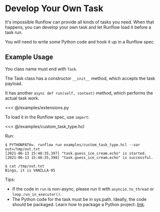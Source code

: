 # Develop Your Own Task

It's impossible Runflow can provide all kinds of tasks you need.
When that happens, you can develop your own task and let Runflow
load it before a task run.

You will need to write some Python code and hook it up in a Runflow spec.

## Example Usage

You class name must end with `Task`.

The Task class has a constructor `__init__` method, which accepts the
task payload.

It has another `async def run(self, context)` method,
which performs the actual task work.

<<< @/examples/extensions.py

To load it in the Runflow spec, use `import`:

<<< @/examples/custom_task_type.hcl

Run:

```
$ PYTHONPATH=. runflow run examples/custom_task_type.hcl --var out=/tmp/out.txt
[2021-06-13 15:48:35,397] "task.guess_ice_cream.echo" is started.
[2021-06-13 15:48:35,398] "task.guess_ice_cream.echo" is successful.

$ cat /tmp/out.txt
Bingo, it is VANILLA-95
```

Tips:

* If the code in `run` is non-async, please run it with `asyncio.to_thread` or
  `loop.run_in_executor()`.
* The Python code for the task must be in sys.path. Ideally, the code should
  be packaged. Learn how to package a Python project:
  [link](https://packaging.python.org/tutorials/packaging-projects/).
